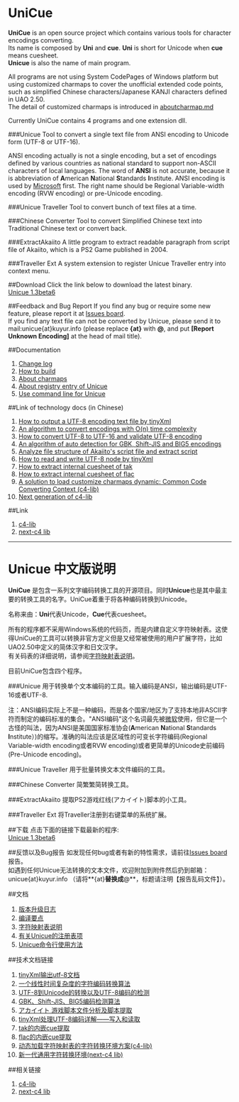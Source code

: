 UniCue
======

**UniCue** is an open source project which contains various tools for character encodings converting.  
Its name is composed by **Uni** and **cue**. **Uni** is short for Unicode when **cue** means cuesheet.  
**Unicue** is also the name of main program.

All programs are not using System CodePages of Windows platform but using customized charmaps to cover the unofficial extended code points, such as simplified Chinese characters/Japanese KANJI characters defined in UAO 2.50.  
The detail of customized charmaps is introduced in [aboutcharmap.md](docs/en/aboutcharmap.md)

Currently UniCue contains 4 programs and one extension dll.

###Unicue
Tool to convert a single text file from ANSI encoding to Unicode form (UTF-8 or UTF-16).

ANSI encoding actually is not a single encoding, but a set of encodings defined by various countries as national standard to support non-ASCII characters of local languages. The word of **ANSI** is not accurate, because it is abbreviation of **A**merican **N**ational **S**tandards **I**nstitute. ANSI encoding is used by [Microsoft](http://support.microsoft.com/kb/138813/en-us) first. The right name should be Regional Variable-width encoding (RVW encoding) or pre-Unicode encoding.

###Unicue Traveller
Tool to convert bunch of text files at a time.

###Chinese Converter
Tool to convert Simplified Chinese text into Traditional Chinese text or convert back.

###ExtractAkaiito
A little program to extract readable paragraph from script file of Akaiito, which is a PS2 Game published in 2004.

###Traveller Ext
A system extension to register Unicue Traveller entry into context menu.

##Download
Click the link below to download the latest binary.  
[Unicue 1.3beta6](http://kuyur.github.io/unicue/Unicue_1.3beta6.zip)

##Feedback and Bug Report
If you find any bug or require some new feature, please report it at [Issues board](https://github.com/kuyur/unicue/issues).  
If you find any text file can not be converted by Unicue, please send it to mail:unicue{at}kuyur.info (please replace **{at}** with **@**, and put **[Report Unknown Encoding]** at the head of mail title).

##Documentation
1. [Change log](docs/en/changelog.md)
2. [How to build](docs/en/howtobuild.md)
3. [About charmaps](docs/en/aboutcharmap.md)
4. [About registry entry of Unicue](docs/en/registry.md)
5. [Use command line for Unicue](docs/en/argumentsusage.md)

##Link of technology docs (in Chinese)
1. [How to output a UTF-8 encoding text file by tinyXml](http://kuyur.info/blog/archives/462)
2. [An algorithm to convert encodings with O(n) time complexity](http://kuyur.info/blog/archives/578)
3. [How to convert UTF-8 to UTF-16 and validate UTF-8 encoding](http://kuyur.info/blog/archives/633)
4. [An algorithm of auto detection for GBK, Shift-JIS and BIG5 encodings](http://kuyur.info/blog/archives/635)
5. [Analyze file structure of Akaiito's script file and extract script](http://kuyur.info/blog/archives/793)
6. [How to read and write UTF-8 node by tinyXml](http://kuyur.info/blog/archives/848)
7. [How to extract internal cuesheet of tak](http://kuyur.info/blog/archives/858)
8. [How to extract internal cuesheet of flac](http://kuyur.info/blog/archives/862)
9. [A solution to load customize charmaps dynamic: Common Code Converting Context (c4-lib)](http://kuyur.info/blog/archives/2250)
10. [Next generation of c4-lib](http://kuyur.info/blog/archives/3154)

##Link
1. [c4-lib](https://github.com/kuyur/c4)
2. [next-c4 lib](https://github.com/kuyur/next-c4)

***

Unicue 中文版说明
===========================

**UniCue** 是包含一系列文字编码转换工具的开源项目。同时**Unicue**也是其中最主要的转换工具的名字。UniCue着重于将各种编码转换到Unicode。

名称来由：**Uni**代表Unicode，**Cue**代表cuesheet。 

所有的程序都不采用Windows系统的代码页，而是内建自定义字符映射表。这使得UniCue的工具可以转换非官方定义但是又经常被使用的用户扩展字符，比如UAO2.50中定义的简体汉字和日文汉字。  
有关码表的详细说明，请参阅[字符映射表说明](docs/chs/aboutcharmap.md)。

目前UniCue包含四个程序。

###Unicue
用于转换单个文本编码的工具。输入编码是ANSI，输出编码是UTF-16或者UTF-8.

注：ANSI编码实际上不是一种编码，而是各个国家/地区为了支持本地非ASCII字符而制定的编码标准的集合。"ANSI编码"这个名词最先被[微软](http://support.microsoft.com/kb/138813/en-us)使用，但它是一个古怪的叫法，因为ANSI是美国国家标准协会(**A**merican **N**ational **S**tandards **I**nstitute）)的缩写。准确的叫法应该是区域性的可变长字符编码(Regional Variable-width encoding或者RVW encoding)或者更简单的Unicode史前编码(Pre-Unicode encoding)。

###Unicue Traveller
用于批量转换文本文件编码的工具。

###Chinese Converter
简繁繁简转换工具。

###ExtractAkaiito
提取PS2游戏红线(アカイイト)脚本的小工具。

###Traveller Ext
将Traveller注册到右键菜单的系统扩展。

##下载
点击下面的链接下载最新的程序:  
[Unicue 1.3beta6](http://kuyur.github.io/unicue/Unicue_1.3beta6.zip)

##反馈以及Bug报告
如发现任何bug或者有新的特性需求，请前往[Issues board](https://github.com/kuyur/unicue/issues)报告。  
如遇到任何Unicue无法转换的文本文件，欢迎附加到附件然后扔到邮箱：unicue{at}kuyur.info （请将**{at}**替换成**@**，标题请注明【报告乱码文件】）。

##文档
1. [版本升级日志](docs/chs/changelog.md)
2. [编译要点](docs/chs/howtobuild.md)
3. [字符映射表说明](docs/chs/aboutcharmap.md)
4. [有关Unicue的注册表项](docs/chs/registry.md)
5. [Unicue命令行使用方法](docs/chs/argumentsusage.md)

##技术文档链接
1. [tinyXml输出utf-8文档](http://kuyur.info/blog/archives/462)
2. [一个线性时间复杂度的字符编码转换算法](http://kuyur.info/blog/archives/578)
3. [UTF-8到Unicode的转换以及UTF-8编码的检测](http://kuyur.info/blog/archives/633)
4. [GBK、Shift-JIS、BIG5编码检测算法](http://kuyur.info/blog/archives/635)
5. [アカイイト 游戏脚本文件分析及脚本提取](http://kuyur.info/blog/archives/793)
6. [tinyXml处理UTF-8编码详解——写入和读取](http://kuyur.info/blog/archives/848)
7. [tak的内嵌cue提取](http://kuyur.info/blog/archives/858)
8. [flac的内嵌cue提取](http://kuyur.info/blog/archives/862)
9. [动态加载字符映射表的字符转换环境方案(c4-lib)](http://kuyur.info/blog/archives/2250)
10. [新一代通用字符转换环境(next-c4 lib)](http://kuyur.info/blog/archives/3154)

##相关链接
1. [c4-lib](https://github.com/kuyur/c4)
2. [next-c4 lib](https://github.com/kuyur/next-c4)
